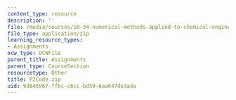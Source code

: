 ```yaml
---
content_type: resource
description: ''
file: /media/courses/10-34-numerical-methods-applied-to-chemical-engineering-fall-2015/9d845967ffbcc6ccbd596aa647de3a4a_P2Code.zip
file_type: application/zip
learning_resource_types:
- Assignments
ocw_type: OCWFile
parent_title: Assignments
parent_type: CourseSection
resourcetype: Other
title: P2Code.zip
uid: 9d845967-ffbc-c6cc-bd59-6aa647de3a4a
---
```

